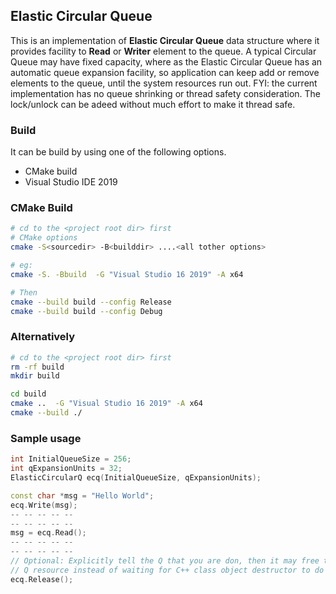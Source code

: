 
## Elastic Circular Queue
This is an implementation of **Elastic Circular Queue** data structure where it provides facility to **Read** or **Writer** element to the queue. A typical Circular Queue may have fixed capacity, where as the Elastic Circular Queue has an automatic queue expansion facility, so application can keep add or remove elements to the queue, until the system resources run out. FYI: the current implementation has no queue shrinking or thread safety consideration. The lock/unlock can be adeed without much effort to make it thread safe.


### Build
It can be build by using one of the following options.
- CMake build
- Visual Studio IDE 2019


### CMake Build
```bash
# cd to the <project root dir> first
# CMake options
cmake -S<sourcedir> -B<builddir> ....<all tother options>

# eg:
cmake -S. -Bbuild  -G "Visual Studio 16 2019" -A x64

# Then
cmake --build build --config Release
cmake --build build --config Debug

```

### Alternatively
```bash
# cd to the <project root dir> first
rm -rf build
mkdir build

cd build
cmake ..  -G "Visual Studio 16 2019" -A x64
cmake --build ./
```


### Sample usage
```C++
int InitialQueueSize = 256;
int qExpansionUnits = 32;
ElasticCircularQ ecq(InitialQueueSize, qExpansionUnits);

const char *msg = "Hello World";
ecq.Write(msg);
-- -- -- -- --
-- -- -- -- --
msg = ecq.Read();
-- -- -- -- --
-- -- -- -- --
// Optional: Explicitly tell the Q that you are don, then it may free the
// Q resource instead of waiting for C++ class object destructor to do the job.
ecq.Release();
```
